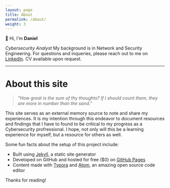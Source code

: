 ```yaml
---
layout: page
title: About
permalink: /about/
weight: 3
---
```


👋 Hi, I'm **Daniel** 

*Cybersecurity Analyst*
My background is in Network and Security Engineering.
For questions and inqueries, please reach out to me on [LinkedIn](https://linkedin.com/in/danieldav). CV available upon request.

------

# About this site

> *"How great is the sum of thy thoughts? If I should count them, they are more in number than the sand."*

This site serves as an external memory source to note and share my experiences. It is my intention through this endeavor to document resources and findings that I have to found to be critical to my progress as a Cybersecurity profressional. I hope, not only will this be a learning experience for myself, but a resource for others as well.

<!--![](https://i.imgur.com/j2scMHA.png){: width="700"}-->

Some fun facts about the setup of this project include:

- Built using [Jekyll](https://jekyllrb.com), a static site generator
- Developed on GitHub and hosted for free ($0) on [GitHub Pages](https://pages.github.com)
- Content made with [Typora](https://typora.io/) and [Atom](https://atom.io), an amazing open source code editor

Thanks for reading!
